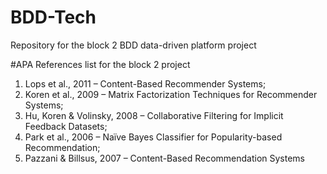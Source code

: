 # BDD-Tech
Repository for the block 2 BDD data-driven platform project

#APA References list for the block 2 project
1. Lops et al., 2011 – Content-Based Recommender Systems;
2. Koren et al., 2009 – Matrix Factorization Techniques for Recommender Systems;
3. Hu, Koren & Volinsky, 2008 – Collaborative Filtering for Implicit Feedback Datasets;
4. Park et al., 2006 – Naïve Bayes Classifier for Popularity-based Recommendation;
5. Pazzani & Billsus, 2007 – Content-Based Recommendation Systems
